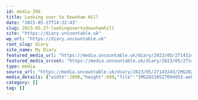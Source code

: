 ```yaml
---
id: media-396
title: Looking over to Downham Hill
date: "2023-05-27T14:32:43"
slug: 2023-05-27-lookingovertodownhamhill
site: "https://diary.uncountable.uk"
wp_url: "https://diary.uncountable.uk"
root_slug: diary
site_name: My Diary
featured_media_url: "https://media.uncountable.uk/diary/2023/05/27143243/IMG20230527094953.webp"
featured_media_srcset: "https://media.uncountable.uk/diary/2023/05/27143243/IMG20230527094953-300x103.webp 300w, https://media.uncountable.uk/diary/2023/05/27143243/IMG20230527094953-1024x353.webp 1024w, https://media.uncountable.uk/diary/2023/05/27143243/IMG20230527094953-150x150.webp 150w, https://media.uncountable.uk/diary/2023/05/27143243/IMG20230527094953-640x220.webp 640w, https://media.uncountable.uk/diary/2023/05/27143243/IMG20230527094953.webp 2000w"
type: media
source_url: "https://media.uncountable.uk/diary/2023/05/27143243/IMG20230527094953.webp"
media_details: {"width":2000,"height":689,"file":"IMG20230527094953.webp","filesize":213152,"sizes":{"medium":{"file":"IMG20230527094953-300x103.webp","width":300,"height":103,"filesize":5000,"mime_type":"image/webp","source_url":"https://media.uncountable.uk/diary/2023/05/27143243/IMG20230527094953-300x103.webp"},"large":{"file":"IMG20230527094953-1024x353.webp","width":1024,"height":353,"filesize":41500,"mime_type":"image/webp","source_url":"https://media.uncountable.uk/diary/2023/05/27143243/IMG20230527094953-1024x353.webp"},"thumbnail":{"file":"IMG20230527094953-150x150.webp","width":150,"height":150,"filesize":3648,"mime_type":"image/webp","source_url":"https://media.uncountable.uk/diary/2023/05/27143243/IMG20230527094953-150x150.webp"},"mobwidth":{"file":"IMG20230527094953-640x220.webp","width":640,"height":220,"filesize":17256,"mime_type":"image/webp","source_url":"https://media.uncountable.uk/diary/2023/05/27143243/IMG20230527094953-640x220.webp"},"full":{"file":"IMG20230527094953.webp","width":2000,"height":689,"mime_type":"image/webp","source_url":"https://media.uncountable.uk/diary/2023/05/27143243/IMG20230527094953.webp"}},"image_meta":{"aperture":"0","credit":"","camera":"","caption":"","created_timestamp":"0","copyright":"","focal_length":"0","iso":"0","shutter_speed":"0","title":"","orientation":"0","keywords":[]}}
category: []
tag: []
---
```


